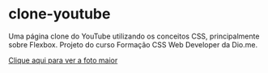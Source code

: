 # clone-youtube
Uma página clone do YouTube utilizando os conceitos CSS, principalmente sobre Flexbox. Projeto do curso Formação CSS Web Developer da Dio.me.

[Clique aqui para ver a foto maior](https://github.com/AndersonBHBR/clone-youtube/blob/main/Screenshot_1.png?raw=true/)
